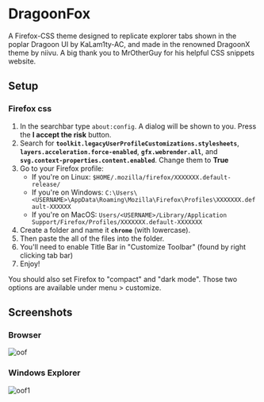 # DragoonFox

A Firefox-CSS theme designed to replicate explorer tabs shown in the poplar Dragoon UI by KaLam1ty-AC, and made in the renowned DragoonX theme by niivu. A big thank you to MrOtherGuy for his helpful CSS snippets website.

## Setup

### Firefox css

1. In the searchbar type `about:config`. A dialog will be shown to you. Press the **I accept the risk** button.
2. Search for **`toolkit.legacyUserProfileCustomizations.stylesheets`**, **`layers.acceleration.force-enabled`**, **`gfx.webrender.all`**, and **`svg.context-properties.content.enabled`**. Change them to **True**
3. Go to your Firefox profile:
    - If you're on Linux: `$HOME/.mozilla/firefox/XXXXXXX.default-release/`
    - If you're on Windows: `C:\Users\<USERNAME>\AppData\Roaming\Mozilla\Firefox\Profiles\XXXXXXX.default-XXXXXX`
    - If you're on MacOS: `Users/<USERNAME>/Library/Application Support/Firefox/Profiles/XXXXXXX.default-XXXXXXX` 
4. Create a folder and name it **`chrome`** (with lowercase).
5. Then paste the all of the files into the folder.
6. You'll need to enable Title Bar in "Customize Toolbar" (found by right clicking tab bar)
7. Enjoy!

You should also set Firefox to "compact" and "dark mode". Those two options are available under menu > customize.

## Screenshots

### Browser

![oof](https://github.com/Blu3Jive001/DragoonFox/blob/master/Images/Firefox.png)

### Windows Explorer

![oof1](https://github.com/Blu3Jive001/DragoonFox/blob/master/Images/File_Explorer.png)
